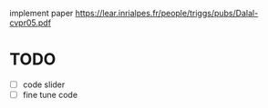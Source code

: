 implement paper https://lear.inrialpes.fr/people/triggs/pubs/Dalal-cvpr05.pdf
# TODO
+ [ ] code slider 
+ [ ] fine tune code